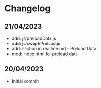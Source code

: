 # Changelog

## 21/04/2023

- add: js/preloadData.js
- add: js/swephPreload.js
- add: section in readme.md - Preload Data
- mod: index.html for preload data


## 20/04/2023

- Initial commit

